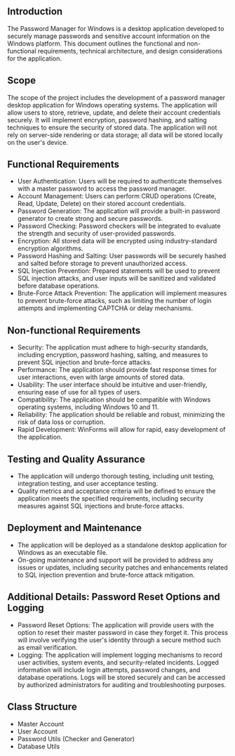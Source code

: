 ## Introduction
The Password Manager for Windows is a desktop application developed to securely manage passwords and sensitive account information on the Windows platform. This document outlines the functional and non-functional requirements, technical architecture, and design considerations for the application.
## Scope
The scope of the project includes the development of a password manager desktop application for Windows operating systems. The application will allow users to store, retrieve, update, and delete their account credentials securely. It will implement encryption, password hashing, and salting techniques to ensure the security of stored data. The application will not rely on server-side rendering or data storage; all data will be stored locally on the user's device.
## Functional Requirements
- User Authentication: Users will be required to authenticate themselves with a master password to access the password manager.
- Account Management: Users can perform CRUD operations (Create, Read, Update, Delete) on their stored account credentials.
- Password Generation: The application will provide a built-in password generator to create strong and secure passwords.
- Password Checking: Password checkers will be integrated to evaluate the strength and security of user-provided passwords.
- Encryption: All stored data will be encrypted using industry-standard encryption algorithms.
- Password Hashing and Salting: User passwords will be securely hashed and salted before storage to prevent unauthorized access.
- SQL Injection Prevention: Prepared statements will be used to prevent SQL injection attacks, and user inputs will be sanitized and validated before database operations.
- Brute-Force Attack Prevention: The application will implement measures to prevent brute-force attacks, such as limiting the number of login attempts and implementing CAPTCHA or delay mechanisms.
## Non-functional Requirements 
- Security: The application must adhere to high-security standards, including encryption, password hashing, salting, and measures to prevent SQL injection and brute-force attacks.
- Performance: The application should provide fast response times for user interactions, even with large amounts of stored data.
- Usability: The user interface should be intuitive and user-friendly, ensuring ease of use for all types of users.
- Compatibility: The application should be compatible with Windows operating systems, including Windows 10 and 11.
- Reliability: The application should be reliable and robust, minimizing the risk of data loss or corruption.
- Rapid Development: WinForms will allow for rapid, easy development of the application.
## Testing and Quality Assurance
- The application will undergo thorough testing, including unit testing, integration testing, and user acceptance testing.
- Quality metrics and acceptance criteria will be defined to ensure the application meets the specified requirements, including security measures against SQL injections and brute-force attacks.
## Deployment and Maintenance
- The application will be deployed as a standalone desktop application for Windows as an executable file.
- On-going maintenance and support will be provided to address any issues or updates, including security patches and enhancements related to SQL injection prevention and brute-force attack mitigation.
## Additional Details: Password Reset Options and Logging
- Password Reset Options: The application will provide users with the option to reset their master password in case they forget it. This process will involve verifying the user's identity through a secure method such as email verification.
- Logging: The application will implement logging mechanisms to record user activities, system events, and security-related incidents. Logged information will include login attempts, password changes, and database operations. Logs will be stored securely and can be accessed by authorized administrators for auditing and troubleshooting purposes.


## Class Structure
- Master Account
- User Account
- Password Utils (Checker and Generator)
- Database Utils


